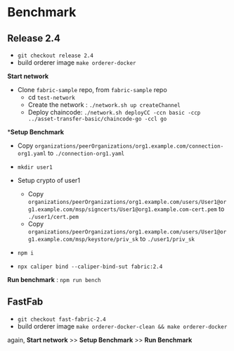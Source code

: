 # Benchmark

## Release 2.4
- `git checkout release 2.4`
- build orderer image `make orderer-docker`

**Start network**
- Clone `fabric-sample` repo, from `fabric-sample` repo
  - cd `test-network`
  - Create the network : `./network.sh up createChannel`
  - Deploy chaincode: `./network.sh deployCC -ccn basic -ccp ../asset-transfer-basic/chaincode-go -ccl go`
  
***Setup Benchmark**
- Copy `organizations/peerOrganizations/org1.example.com/connection-org1.yaml` to `./connection-org1.yaml`
- `mkdir user1`
- Setup crypto of user1
  - Copy `organizations/peerOrganizations/org1.example.com/users/User1@org1.example.com/msp/signcerts/User1@org1.example.com-cert.pem` to `./user1/cert.pem`
  - Copy `organizations/peerOrganizations/org1.example.com/users/User1@org1.example.com/msp/keystore/priv_sk` to `./user1/priv_sk`

- `npm i`
- `npx caliper bind --caliper-bind-sut fabric:2.4`

**Run benchmark** : `npm run bench`

## FastFab
- `git checkout fast-fabric-2.4`
- build orderer image `make orderer-docker-clean && make orderer-docker`

again, **Start network** >> **Setup Benchmark** >> **Run Benchmark**